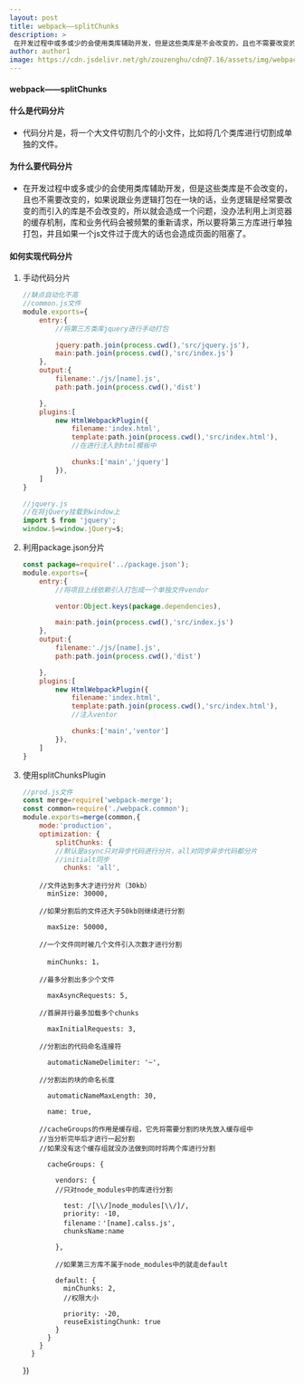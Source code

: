 ```yaml
---
layout: post
title: webpack——splitChunks
description: >
 在开发过程中或多或少的会使用类库辅助开发，但是这些类库是不会改变的，且也不需要改变的，如果说跟业务逻辑打包在一块的话，业务逻辑是经常要改变的而引入的库是不会改变的，所以就会造成一个问题，没办法利用上浏览器的缓存机制
author: author1
image: https://cdn.jsdelivr.net/gh/zouzenghu/cdn@7.16/assets/img/webpack/webpack.jfif
---
```


#### webpack——splitChunks

#### 什么是代码分片

* 代码分片是，将一个大文件切割几个的小文件，比如将几个类库进行切割成单独的文件。

#### 为什么要代码分片

* 在开发过程中或多或少的会使用类库辅助开发，但是这些类库是不会改变的，且也不需要改变的，如果说跟业务逻辑打包在一块的话，业务逻辑是经常要改变的而引入的库是不会改变的，所以就会造成一个问题，没办法利用上浏览器的缓存机制，库和业务代码会被频繁的重新请求，所以要将第三方库进行单独打包，并且如果一个js文件过于庞大的话也会造成页面的阻塞了。

#### 如何实现代码分片

1. 手动代码分片
   
   ```javascript
   //缺点自动化不高
   //common.js文件
   module.exports={
       entry:{
           //将第三方类库jquery进行手动打包
   
           jquery:path.join(process.cwd(),'src/jquery.js'),
           main:path.join(process.cwd(),'src/index.js')
       },
       output:{
           filename:'./js/[name].js',
           path:path.join(process.cwd(),'dist')
   
       },
       plugins:[
           new HtmlWebpackPlugin({
               filename:'index.html',
               template:path.join(process.cwd(),'src/index.html'),
               //在进行注入到html模板中
   
               chunks:['main','jquery']
           }),
       ]
   }
   
   //jquery.js
   //在将jQuery挂载到window上
   import $ from 'jquery';
   window.$=window.jQuery=$;
   ```

2. 利用package.json分片
   
   ```javascript
   const package=require('../package.json');
   module.exports={
       entry:{
           //将项目上线依赖引入打包成一个单独文件vendor
   
           ventor:Object.keys(package.dependencies),
   
           main:path.join(process.cwd(),'src/index.js')
       },
       output:{
           filename:'./js/[name].js',
           path:path.join(process.cwd(),'dist')
   
       },
       plugins:[
           new HtmlWebpackPlugin({
               filename:'index.html',
               template:path.join(process.cwd(),'src/index.html'),
               //注入ventor
   
               chunks:['main','ventor']
           }),
       ]
   }
   ```

3. 使用splitChunksPlugin
   
   ```javascript
   //prod.js文件
   const merge=require('webpack-merge');
   const common=require('./webpack.common');
   module.exports=merge(common,{
       mode:'production',
       optimization: {
           splitChunks: {
           //默认是async只对异步代码进行分片，all对同步异步代码都分片
           //initialt同步
             chunks: 'all',
   ```

           //文件达到多大才进行分片（30kb）
             minSize: 30000,
    
           //如果分割后的文件还大于50kb则继续进行分割
    
             maxSize: 50000,
    
           //一个文件同时被几个文件引入次数才进行分割       
    
             minChunks: 1，
    
           //最多分割出多少个文件
    
             maxAsyncRequests: 5,
    
           //首屏并行最多加载多个chunks
    
             maxInitialRequests: 3,
    
           //分割出的代码命名连接符
    
             automaticNameDelimiter: '~',
    
           //分割出的块的命名长度
    
             automaticNameMaxLength: 30,
    
             name: true,
    
           //cacheGroups的作用是缓存组，它先将需要分割的块先放入缓存组中
           //当分析完毕后才进行一起分割
           //如果没有这个缓存组就没办法做到同时将两个库进行分割
    
             cacheGroups: {
    
               vendors: {
               //只对node_modules中的库进行分割
    
                 test: /[\\/]node_modules[\\/]/,
                 priority: -10,
                 filename：'[name].calss.js',
                 chunksName:name              
    
               },
    
               //如果第三方库不属于node_modules中的就走default
    
               default: {
                 minChunks: 2,
                 //权限大小
    
                 priority: -20,
                 reuseExistingChunk: true
               }
             }
           }
         }

   })

```

```
